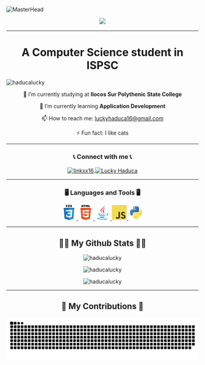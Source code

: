 ![MasterHead](https://i.pinimg.com/originals/2a/79/61/2a7961d30dd51b1a8ac86d2dcf76d6ae.jpg)

<div align="center">
  <a href="https://git.io/typing-svg" target="_blank">
    <img src="https://readme-typing-svg.herokuapp.com?font=Fira+Code&color=FF0000&size=35&center=true&vCenter=true&lines=Hi+%F0%9F%91%8B+I'm+Lucky;CS+Student">
  </a>
</div>

<hr>

<h1 align="center">A Computer Science student in ISPSC</h1>

<p align="left"> <img src="https://komarev.com/ghpvc/?username=haducalucky&label=Profile%20views&color=0e75b6&style=flat" alt="haducalucky" /> </p>

<div align="center">

 🔭 I’m currently studying at **Ilocos Sur Polythenic State College**
 
 🌱 I’m currently learning **Application Development**
 
 📫 How to reach me: [luckyhaduca16@gmail.com](mailto:luckyhaduca16@gmail.com)
 
 ⚡ Fun fact: I like cats

</div>

<hr>

<div align="center">
<h3>📞 Connect with me 📞</h3>
<p>
  <a href="https://instagram.com/linkxx16" target="_blank">
    <img align="center" src="https://raw.githubusercontent.com/rahuldkjain/github-profile-readme-generator/master/src/images/icons/Social/instagram.svg" alt="linkxx16" height="30" width="40" />
  </a>
  <a href="https://discord.gg/LuckyHaduca" target="_blank">
    <img align="center" src="https://raw.githubusercontent.com/rahuldkjain/github-profile-readme-generator/master/src/images/icons/Social/discord.svg" alt="Lucky Haduca" height="30" width="40" />
  </a>
</p>
</div>

<hr>

<div align="center">
<h3>🖥️ Languages and Tools 🖥️</h3>
<p> 
  <a href="https://www.w3schools.com/css/" target="_blank" rel="noreferrer"> 
    <img src="https://raw.githubusercontent.com/devicons/devicon/master/icons/css3/css3-original-wordmark.svg" alt="css3" width="40" height="40"/> 
  </a> 
  <a href="https://www.w3.org/html/" target="_blank" rel="noreferrer"> 
    <img src="https://raw.githubusercontent.com/devicons/devicon/master/icons/html5/html5-original-wordmark.svg" alt="html5" width="40" height="40"/> 
  </a> 
  <a href="https://www.java.com" target="_blank" rel="noreferrer"> 
    <img src="https://raw.githubusercontent.com/devicons/devicon/master/icons/java/java-original.svg" alt="java" width="40" height="40"/> 
  </a> 
  <a href="https://developer.mozilla.org/en-US/docs/Web/JavaScript" target="_blank" rel="noreferrer"> 
    <img src="https://raw.githubusercontent.com/devicons/devicon/master/icons/javascript/javascript-original.svg" alt="javascript" width="40" height="40"/> 
  </a> 
  <a href="https://www.python.org" target="_blank" rel="noreferrer"> 
    <img src="https://raw.githubusercontent.com/devicons/devicon/master/icons/python/python-original.svg" alt="python" width="40" height="40"/> 
  </a> 
</p>
</div>

<hr>

<div align="center">
<h2>🥷🏻 My Github Stats 🥷🏻</h2>
<p><img src="https://github-readme-stats.vercel.app/api/top-langs?username=haducalucky&show_icons=true&locale=en&layout=compact&theme=radical" alt="haducalucky" /></p>

<p align="center"><img src="https://github-readme-stats.vercel.app/api?username=haducalucky&show_icons=true&locale=en&theme=radical" alt="haducalucky" /></p>

<p align="center"><img src="https://github-readme-streak-stats.herokuapp.com/?user=haducalucky&theme=radical" alt="haducalucky" /></p>
</div>

<hr>
<h2 align="center">👺 My Contributions 👺</h2>
<img alt="snake gif" src="https://raw.githubusercontent.com/HaducaLucky/HaducaLucky/output/github-contribution-grid-snake.svg" />
